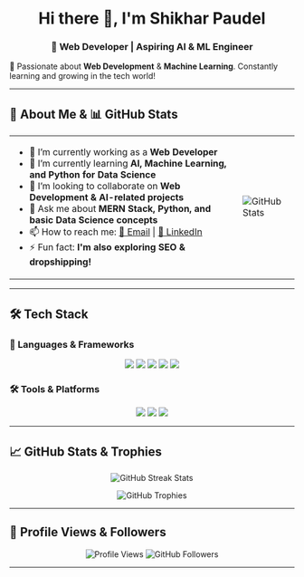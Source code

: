 <h1 align="center">Hi there 👋, I'm Shikhar Paudel</h1>  
<h3 align="center">🚀 Web Developer | Aspiring AI & ML Engineer</h3>  

🌟 Passionate about **Web Development** & **Machine Learning**. Constantly learning and growing in the tech world!  

---

## 📌 About Me & 📊 GitHub Stats  

<table>
  <tr>
    <td>
      <ul>
        <li> 🔭 I’m currently working as a <b>Web Developer</b> </li>
        <li> 🌱 I’m currently learning <b>AI, Machine Learning, and Python for Data Science</b> </li>
        <li> 👯 I’m looking to collaborate on <b>Web Development & AI-related projects</b> </li>
        <li> 💬 Ask me about <b>MERN Stack, Python, and basic Data Science concepts</b> </li>
        <li> 📫 How to reach me: 
          <a href="mailto:your-email@gmail.com">📩 Email</a> |  
          <a href="https://linkedin.com/in/yourprofile">💼 LinkedIn</a> 
        </li>
        <li> ⚡ Fun fact: <b>I'm also exploring SEO & dropshipping!</b> </li>
      </ul>
    </td>
    <td>
      <img src="https://github-readme-stats.vercel.app/api?username=shikharpaudel&show_icons=true&count_private=true&theme=radical" alt="GitHub Stats" />
    </td>
  </tr>
</table>

---

## 🛠️ Tech Stack  
### 🚀 Languages & Frameworks  
<p align="center">
  <img src="https://img.shields.io/badge/JavaScript-F7DF1E?style=for-the-badge&logo=javascript&logoColor=black" />
  <img src="https://img.shields.io/badge/React-61DAFB?style=for-the-badge&logo=react&logoColor=black" />
  <img src="https://img.shields.io/badge/Node.js-339933?style=for-the-badge&logo=nodedotjs&logoColor=white" />
  <img src="https://img.shields.io/badge/Express.js-000000?style=for-the-badge&logo=express&logoColor=white" />
  <img src="https://img.shields.io/badge/Python-3776AB?style=for-the-badge&logo=python&logoColor=white" />
</p>

### 🛠️ Tools & Platforms  
<p align="center">
  <img src="https://img.shields.io/badge/GitHub-181717?style=for-the-badge&logo=github&logoColor=white" />
  <img src="https://img.shields.io/badge/VsCode-007ACC?style=for-the-badge&logo=visualstudiocode&logoColor=white" />
  <img src="https://img.shields.io/badge/Google%20Sheets-34A853?style=for-the-badge&logo=google%20sheets&logoColor=white" />
</p>

---

## 📈 GitHub Stats & Trophies  
<p align="center">
  <img src="https://github-readme-streak-stats.herokuapp.com/?user=shikharpaudel&theme=radical" alt="GitHub Streak Stats" />
</p>
<p align="center">
  <img src="https://github-profile-trophy.vercel.app/?username=shikharpaudel&theme=radical&margin-w=15&no-bg=true&no-frame=true" alt="GitHub Trophies" />
</p>

---

## 👀 Profile Views & Followers  
<p align="center">
  <img src="https://komarev.com/ghpvc/?username=shikharpaudel&label=Profile%20Views&color=blue&style=for-the-badge" alt="Profile Views" />
  <img src="https://img.shields.io/github/followers/shikharpaudel?label=Followers&style=for-the-badge" alt="GitHub Followers" />
</p>

---

